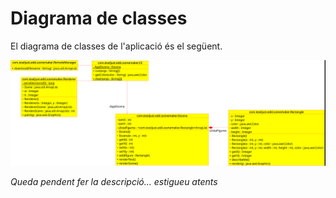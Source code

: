 # Diagrama de classes

El diagrama de classes de l'aplicació és el següent.

![Diagrama de classes](img/diagrama_classes.png)

*Queda pendent fer la descripció... estigueu atents*
